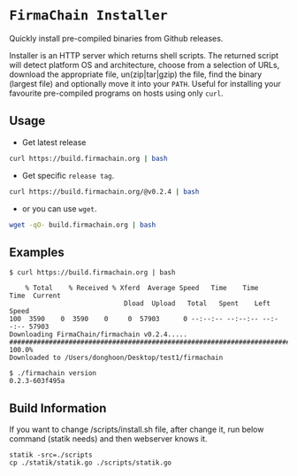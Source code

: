 
# `FirmaChain Installer`

Quickly install pre-compiled binaries from Github releases.

Installer is an HTTP server which returns shell scripts. The returned script will detect platform OS and architecture, choose from a selection of URLs, download the appropriate file, un(zip|tar|gzip) the file, find the binary (largest file) and optionally move it into your `PATH`. Useful for installing your favourite pre-compiled programs on hosts using only `curl`.

## Usage

* Get latest release 
```sh
curl https://build.firmachain.org | bash
```

* Get specific `release tag`.

```sh
curl https://build.firmachain.org/@v0.2.4 | bash
```

* or you can use `wget`.

```sh
wget -qO- build.firmachain.org | bash
```





## Examples


    
    $ curl https://build.firmachain.org | bash
    
    	% Total    % Received % Xferd  Average Speed   Time    Time     Time  Current
                                 Dload  Upload   Total   Spent    Left  Speed
	100  3590    0  3590    0     0  57903      0 --:--:-- --:--:-- --:--:-- 57903
	Downloading FirmaChain/firmachain v0.2.4.....
	######################################################################## 100.0%
	Downloaded to /Users/donghoon/Desktop/test1/firmachain

    $ ./firmachain version
	0.2.3-603f495a
	

## Build Information
If you want to change /scripts/install.sh file, after change it, run below command (statik needs) and then webserver knows it.

	statik -src=./scripts
	cp ./statik/statik.go ./scripts/statik.go


